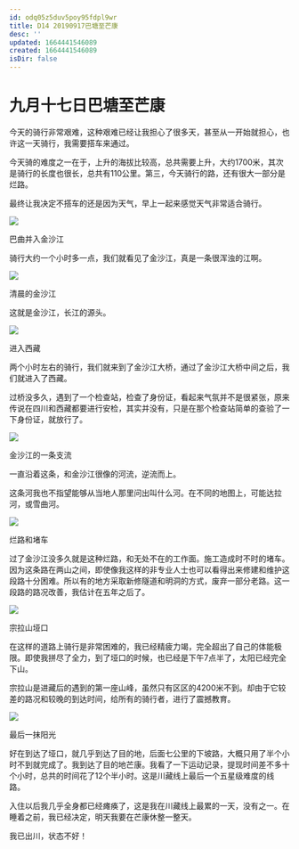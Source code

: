 ```yaml
---
id: odq05z5duv5poy95fdpl9wr
title: D14 20190917巴塘至芒康
desc: ''
updated: 1664441546089
created: 1664441546089
isDir: false
---
```

# 九月十七日巴塘至芒康

今天的骑行非常艰难，这种艰难已经让我担心了很多天，甚至从一开始就担心，也许这一天骑行，我需要搭车来通过。

今天骑的难度之一在于，上升的海拔比较高，总共需要上升，大约1700米，其次是骑行的长度也很长，总共有110公里。第三，今天骑行的路，还有很大一部分是烂路。

最终让我决定不搭车的还是因为天气，早上一起来感觉天气非常适合骑行。

![](https://ridemypic.oss-cn-chengdu.aliyuncs.com/rideimg/2616645-f677768b26a02635.jpg)  

巴曲并入金沙江

骑行大约一个小时多一点，我们就看见了金沙江，真是一条很浑浊的江啊。

![](https://ridemypic.oss-cn-chengdu.aliyuncs.com/rideimg/2616645-1c697548ed18638e.jpg)  

清晨的金沙江

这就是金沙江，长江的源头。

![](https://ridemypic.oss-cn-chengdu.aliyuncs.com/rideimg/2616645-404d5bcb5d022b34.jpg)  

进入西藏

两个小时左右的骑行，我们就来到了金沙江大桥，通过了金沙江大桥中间之后，我们就进入了西藏。

过桥没多久，遇到了一个检查站，检查了身份证，看起来气氛并不是很紧张，原来传说在四川和西藏都要进行安检，其实并没有，只是在那个检查站简单的查验了一下身份证，就放行了。

![](https://ridemypic.oss-cn-chengdu.aliyuncs.com/rideimg/2616645-cc5cc1e20703367f.jpg)  

金沙江的一条支流

一直沿着这条，和金沙江很像的河流，逆流而上。

这条河我也不指望能够从当地人那里问出叫什么河。在不同的地图上，可能达拉河，或雪曲河。

![](https://ridemypic.oss-cn-chengdu.aliyuncs.com/rideimg/2616645-517eba8e94d79c26.jpg)  

烂路和堵车

过了金沙江没多久就是这种烂路，和无处不在的工作面。施工造成时不时的堵车。因为这条路在两山之间，即使像我这样的非专业人士也可以看得出来修建和维护这段路十分困难。所以有的地方采取新修隧道和明洞的方式，废弃一部分老路。这一段路的路况改善，我估计在五年之后了。

![](https://ridemypic.oss-cn-chengdu.aliyuncs.com/rideimg/2616645-8a6e979b3ec22ec5.jpg)  

宗拉山垭口

在这样的道路上骑行是非常困难的，我已经精疲力竭，完全超出了自己的体能极限。即使我拼尽了全力，到了垭口的时候，也已经是下午7点半了，太阳已经完全下山。

宗拉山是进藏后的遇到的第一座山峰，虽然只有区区的4200米不到。却由于它较差的路况和较晚的到达时间，给所有的骑行者，进行了震撼教育。

![](https://ridemypic.oss-cn-chengdu.aliyuncs.com/rideimg/2616645-b46b9d5d71a9f12a.jpg)  

最后一抹阳光

好在到达了垭口，就几乎到达了目的地，后面七公里的下坡路，大概只用了半个小时不到就完成了。我到达了目的地芒康。我看了一下运动记录，提现时间差不多十个小时，总共的时间花了12个半小时。这是川藏线上最后一个五星级难度的线路。

入住以后我几乎全身都已经瘫痪了，这是我在川藏线上最累的一天，没有之一。在睡着之前，我已经决定，明天我要在芒康休整一整天。

我已出川，状态不好！

